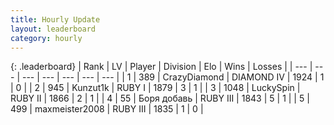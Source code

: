 ```yaml
---
title: Hourly Update
layout: leaderboard
category: hourly
---
```


{: .leaderboard}
| Rank | LV | Player | Division | Elo | Wins | Losses |
| --- | --- | --- | --- | --- | --- | --- |
| <span data-change="0">1</span> | 389 | <span title="ID: 202316">CrazyDiamond</span> | DIAMOND IV | <span data-change="0">1924</span> | <span data-change="0">1</span> | <span data-change="0">0</span> |
| <span data-change="-">2</span> | 945 | <span title="ID: 392407">Kunzut1k</span> | RUBY I | <span data-change="-">1879</span> | <span data-change="-">3</span> | <span data-change="-">1</span> |
| <span data-change="-">3</span> | 1048 | <span title="ID: 498412">LuckySpin</span> | RUBY II | <span data-change="-">1866</span> | <span data-change="-">2</span> | <span data-change="-">1</span> |
| <span data-change="-1">4</span> | 55 | <span title="ID: 655999">Боря добавь</span> | RUBY III | <span data-change="39">1843</span> | <span data-change="4">5</span> | <span data-change="1">1</span> |
| <span data-change="-">5</span> | 499 | <span title="ID: 410122">maxmeister2008</span> | RUBY III | <span data-change="-">1835</span> | <span data-change="-">1</span> | <span data-change="-">0</span> |